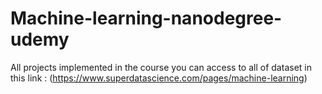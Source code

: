 
# Machine-learning-nanodegree-udemy
All projects implemented in the course
you can access to all of dataset in this link :
(https://www.superdatascience.com/pages/machine-learning)
